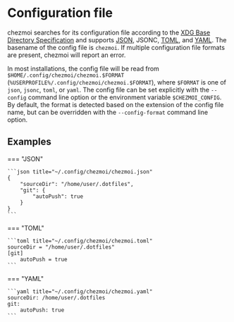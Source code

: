 # Configuration file

chezmoi searches for its configuration file according to the [XDG Base Directory
Specification](https://standards.freedesktop.org/basedir-spec/basedir-spec-latest.html)
and supports [JSON](https://www.json.org/json-en.html), JSONC,
[TOML](https://github.com/toml-lang/toml), and [YAML](https://yaml.org/). The
basename of the config file is `chezmoi`. If multiple configuration file formats
are present, chezmoi will report an error.

In most installations, the config file will be read from
`$HOME/.config/chezmoi/chezmoi.$FORMAT`
(`%USERPROFILE%/.config/chezmoi/chezmoi.$FORMAT`), where `$FORMAT` is one of
`json`, `jsonc`, `toml`, or `yaml`. The config file can be set explicitly with
the `--config` command line option or the environment variable
`$CHEZMOI_CONFIG`. By default, the format is detected based on the extension of
the config file name, but can be overridden with the `--config-format` command
line option.

## Examples

=== "JSON"

    ```json title="~/.config/chezmoi/chezmoi.json"
    {
        "sourceDir": "/home/user/.dotfiles",
        "git": {
            "autoPush": true
        }
    }
    ```

=== "TOML"

    ```toml title="~/.config/chezmoi/chezmoi.toml"
    sourceDir = "/home/user/.dotfiles"
    [git]
        autoPush = true
    ```

=== "YAML"

    ```yaml title="~/.config/chezmoi/chezmoi.yaml"
    sourceDir: /home/user/.dotfiles
    git:
        autoPush: true
    ```
